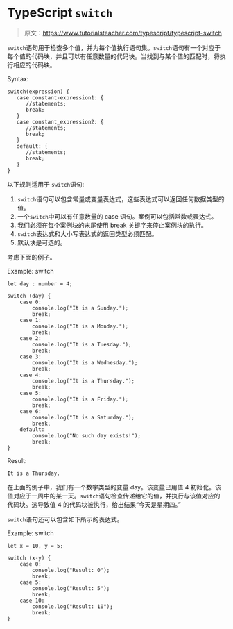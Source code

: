 # TypeScript `switch`

> 原文：<https://www.tutorialsteacher.com/typescript/typescript-switch>

`switch`语句用于检查多个值，并为每个值执行语句集。`switch`语句有一个对应于每个值的代码块，并且可以有任意数量的代码块。当找到与某个值的匹配时，将执行相应的代码块。

Syntax:

```
switch(expression) { 
   case constant-expression1: { 
      //statements; 
      break; 
   } 
   case constant_expression2: { 
      //statements; 
      break; 
   } 
   default: { 
      //statements; 
      break; 
   } 
} 

```

以下规则适用于 `switch`语句:

1.  `switch`语句可以包含常量或变量表达式，这些表达式可以返回任何数据类型的值。
2.  一个`switch`中可以有任意数量的 case 语句。案例可以包括常数或表达式。
3.  我们必须在每个案例块的末尾使用 break 关键字来停止案例块的执行。
4.  `switch`表达式和大小写表达式的返回类型必须匹配。
5.  默认块是可选的。

考虑下面的例子。

Example: switch 

```
let day : number = 4;

switch (day) {
    case 0:
        console.log("It is a Sunday.");
        break;
    case 1:
        console.log("It is a Monday.");
        break;
    case 2:
        console.log("It is a Tuesday.");
        break;
    case 3:
        console.log("It is a Wednesday.");
        break;
    case 4:
        console.log("It is a Thursday.");
        break;
    case 5:
        console.log("It is a Friday.");
        break;
    case 6:
        console.log("It is a Saturday.");
        break;
    default:
        console.log("No such day exists!");
        break;
} 
```

Result:

```
It is a Thursday.

```

在上面的例子中，我们有一个数字类型的变量 day。该变量已用值 4 初始化。该值对应于一周中的某一天。`switch`语句检查传递给它的值，并执行与该值对应的代码块。这导致值 4 的代码块被执行，给出结果“今天是星期四。”

`switch`语句还可以包含如下所示的表达式。

Example: switch 

```
let x = 10, y = 5;

switch (x-y) {
    case 0:
        console.log("Result: 0");
        break;
    case 5:
        console.log("Result: 5");
        break;
    case 10:
        console.log("Result: 10");
        break;
} 
```

